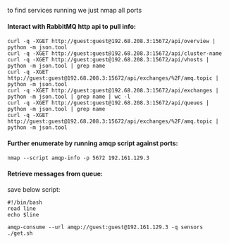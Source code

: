 to find services running we just nmap all ports

#### Interact with RabbitMQ http api to pull info: 
`curl -q -XGET http://guest:guest@192.68.208.3:15672/api/overview | python -m json.tool`  
`curl -q -XGET http://guest:guest@192.68.208.3:15672/api/cluster-name`   
`curl -q -XGET http://guest:guest@192.68.208.3:15672/api/vhosts | python -m json.tool | grep name`  
`curl -q -XGET http://guest:guest@192.68.208.3:15672/api/exchanges/%2F/amq.topic | python -m json.tool`  
`curl -q -XGET http://guest:guest@192.68.208.3:15672/api/exchanges | python -m json.tool | grep name | wc -l`  
`curl -q -XGET http://guest:guest@192.68.208.3:15672/api/queues | python -m json.tool | grep name`  
`curl -q -XGET http://guest:guest@192.68.208.3:15672/api/exchanges/%2F/amq.topic | python -m json.tool`  
#### Further enumerate by running amqp script against ports:  
`nmap --script amqp-info -p 5672 192.161.129.3`  
#### Retrieve messages from queue:  
save below script:  
```
#!/bin/bash
read line
echo $line
```  
`amqp-consume --url amqp://guest:guest@192.161.129.3 -q sensors ./get.sh`  
